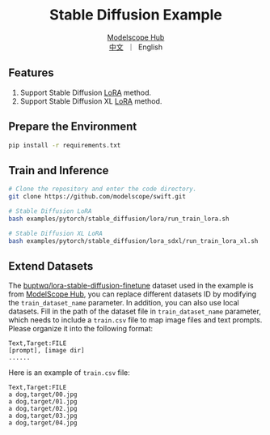 <h1 align="center">Stable Diffusion Example</h1>

<p align="center">
<a href="https://modelscope.cn/home">Modelscope Hub</a>
<br>
        <a href="README_CN.md">中文</a>&nbsp ｜ &nbspEnglish
</p>

## Features
1. Support Stable Diffusion [LoRA](https://arxiv.org/abs/2106.09685) method.
2. Support Stable Diffusion XL [LoRA](https://arxiv.org/abs/2106.09685) method.

## Prepare the Environment
```bash
pip install -r requirements.txt
```

## Train and Inference
```bash
# Clone the repository and enter the code directory.
git clone https://github.com/modelscope/swift.git

# Stable Diffusion LoRA
bash examples/pytorch/stable_diffusion/lora/run_train_lora.sh

# Stable Diffusion XL LoRA
bash examples/pytorch/stable_diffusion/lora_sdxl/run_train_lora_xl.sh
```

## Extend Datasets
The [buptwq/lora-stable-diffusion-finetune](https://www.modelscope.cn/datasets/buptwq/lora-stable-diffusion-finetune/summary) dataset used in the example is from [ModelScope Hub](https://www.modelscope.cn/my/overview), you can replace different datasets ID by modifying the `train_dataset_name` parameter.
In addition, you can also use local datasets. Fill in the path of the dataset file in `train_dataset_name` parameter, which needs to include a `train.csv` file to map image files and text prompts. Please organize it into the following format:
```
Text,Target:FILE
[prompt], [image dir]
......
```

Here is an example of `train.csv` file:
```
Text,Target:FILE
a dog,target/00.jpg
a dog,target/01.jpg
a dog,target/02.jpg
a dog,target/03.jpg
a dog,target/04.jpg
```
